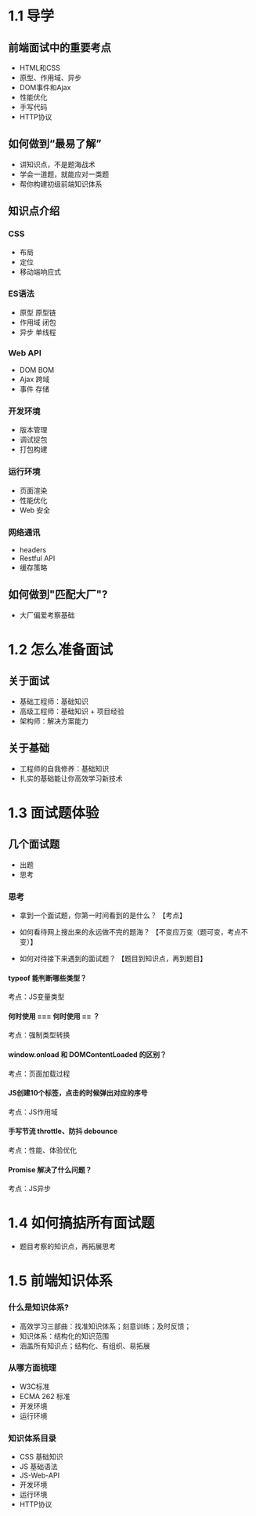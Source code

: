# 1.1 导学
## 前端面试中的重要考点

- HTML和CSS
- 原型、作用域、异步
- DOM事件和Ajax
- 性能优化
- 手写代码
- HTTP协议

## 如何做到“最易了解”
- 讲知识点，不是题海战术
- 学会一道题，就能应对一类题
- 帮你构建初级前端知识体系

## 知识点介绍
### CSS
- 布局
- 定位
- 移动端响应式

### ES语法
- 原型 原型链
- 作用域 闭包
- 异步 单线程

### Web API
- DOM BOM
- Ajax 跨域
- 事件 存储

### 开发环境
- 版本管理
- 调试捉包
- 打包构建

### 运行环境
- 页面渲染
- 性能优化
- Web 安全

### 网络通讯
- headers
- Restful API
- 缓存策略

## 如何做到"匹配大厂"?
- 大厂偏爱考察基础

# 1.2 怎么准备面试
## 关于面试

- 基础工程师：基础知识
- 高级工程师：基础知识 + 项目经验
- 架构师：解决方案能力

## 关于基础

- 工程师的自我修养：基础知识
- 扎实的基础能让你高效学习新技术

# 1.3 面试题体验
## 几个面试题
- 出题
- 思考
### 思考
- 拿到一个面试题，你第一时间看到的是什么？
【考点】

- 如何看待网上搜出来的永远做不完的题海？
【不变应万变（题可变，考点不变）】

- 如何对待接下来遇到的面试题？
【题目到知识点，再到题目】

#### typeof 能判断哪些类型？
考点：JS变量类型

#### 何时使用 === 何时使用 == ？
考点：强制类型转换

#### window.onload 和 DOMContentLoaded 的区别？
考点：页面加载过程

#### JS创建10个<a>标签，点击的时候弹出对应的序号
考点：JS作用域

#### 手写节流 throttle、防抖 debounce
考点：性能、体验优化

#### Promise 解决了什么问题？
考点：JS异步


# 1.4 如何搞掂所有面试题
- 题目考察的知识点，再拓展思考

# 1.5 前端知识体系
### 什么是知识体系?
- 高效学习三部曲：找准知识体系；刻意训练；及时反馈；
- 知识体系：结构化的知识范围
- 涵盖所有知识点；结构化、有组织、易拓展

### 从哪方面梳理
- W3C标准
- ECMA 262 标准
- 开发环境
- 运行环境

### 知识体系目录
- CSS 基础知识
- JS 基础语法
- JS-Web-API
- 开发环境
- 运行环境
- HTTP协议



